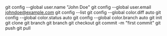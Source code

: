 git config --global user.name "John Doe"
git config --global user.email johndoe@example.com
git config --list
git config --global color.diff auto
git config --global color.status auto
git config --global color.branch auto
git init
git clone 
git branch
git branch
git checkout
git commit -m "first commit"
git push
git pull